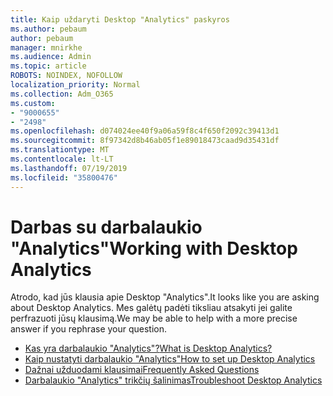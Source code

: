 ```yaml
---
title: Kaip uždaryti Desktop "Analytics" paskyros
ms.author: pebaum
author: pebaum
manager: mnirkhe
ms.audience: Admin
ms.topic: article
ROBOTS: NOINDEX, NOFOLLOW
localization_priority: Normal
ms.collection: Adm_O365
ms.custom:
- "9000655"
- "2498"
ms.openlocfilehash: d074024ee40f9a06a59f8c4f650f2092c39413d1
ms.sourcegitcommit: 8f97342d8b46ab05f1e89018473caad9d35431df
ms.translationtype: MT
ms.contentlocale: lt-LT
ms.lasthandoff: 07/19/2019
ms.locfileid: "35800476"
---
```

# <a name="working-with-desktop-analytics"></a><span data-ttu-id="21763-102">Darbas su darbalaukio "Analytics"</span><span class="sxs-lookup"><span data-stu-id="21763-102">Working with Desktop Analytics</span></span>

<span data-ttu-id="21763-103">Atrodo, kad jūs klausia apie Desktop "Analytics".</span><span class="sxs-lookup"><span data-stu-id="21763-103">It looks like you are asking about Desktop Analytics.</span></span> <span data-ttu-id="21763-104">Mes galėtų padėti tiksliau atsakyti jei galite perfrazuoti jūsų klausimą.</span><span class="sxs-lookup"><span data-stu-id="21763-104">We may be able to help with a more precise answer if you rephrase your question.</span></span>

- [<span data-ttu-id="21763-105">Kas yra darbalaukio "Analytics"?</span><span class="sxs-lookup"><span data-stu-id="21763-105">What is Desktop Analytics?</span></span>](https://docs.microsoft.com/sccm/desktop-analytics/overview)
- [<span data-ttu-id="21763-106">Kaip nustatyti darbalaukio "Analytics"</span><span class="sxs-lookup"><span data-stu-id="21763-106">How to set up Desktop Analytics</span></span>](https://docs.microsoft.com/sccm/desktop-analytics/set-up)
- [<span data-ttu-id="21763-107">Dažnai užduodami klausimai</span><span class="sxs-lookup"><span data-stu-id="21763-107">Frequently Asked Questions</span></span>](https://docs.microsoft.com/sccm/desktop-analytics/faq)
- [<span data-ttu-id="21763-108">Darbalaukio "Analytics" trikčių šalinimas</span><span class="sxs-lookup"><span data-stu-id="21763-108">Troubleshoot Desktop Analytics</span></span>](https://docs.microsoft.com/sccm/desktop-analytics/troubleshooting)